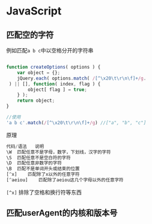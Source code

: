 # JavaScript

## 匹配空的字符

例如匹配`a b c`中以空格分开的字符串

```javascript

function createOptions( options ) {
	var object = {};
	jQuery.each( options.match( /[^\x20\t\r\n\f]+/g.
 ) || [], function( index, flag ) {
		object[ flag ] = true;
	} );
	return object;
}

//使用
'a b c'.match(/[^\x20\t\r\n\f]+/g) //["a", "b", "c"]
```

原理

```javascript
代码/语法	说明
\W	匹配任意不是字母，数字，下划线，汉字的字符
\S	匹配任意不是空白符的字符
\D	匹配任意非数字的字符
\B	匹配不是单词开头或结束的位置
[^x]	匹配除了x以外的任意字符
[^aeiou]	匹配除了aeiou这几个字母以外的任意字符
```

`[^x]` 排除了空格和换行符等东西

## 匹配userAgent的内核和版本号



